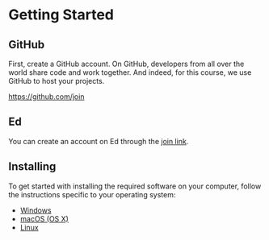 # Getting Started

## GitHub

First, create a GitHub account. On GitHub, developers from all over the world share code and work together. And indeed, for this course, we use GitHub to host your projects.

<https://github.com/join>


## Ed

You can create an account on Ed through the [join link](https://edstem.org/us/join/5m2rPr).


## Installing

To get started with installing the required software on your computer, follow the instructions specific to your operating system:

- [Windows](/flask/install/windows)
- [macOS (OS X)](/flask/install/macos)
- [Linux](/flask/install/linux)

